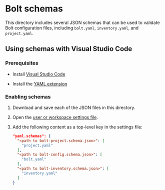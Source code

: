 # Bolt schemas

This directory includes several JSON schemas that can be used to validate
Bolt configuration files, including `bolt.yaml`, `inventory.yaml`, and
`project.yaml`.

## Using schemas with Visual Studio Code

### Prerequisites

- Install [Visual Studio Code](https://code.visualstudio.com/)

- Install the [YAML extension](https://marketplace.visualstudio.com/items?itemName=redhat.vscode-yaml)

### Enabling schemas

1. Download and save each of the JSON files in this directory.

1. Open the [user or workspace settings file](https://code.visualstudio.com/docs/getstarted/settings).

1. Add the following content as a top-level key in the settings file:

    ```json
    "yaml.schemas": {
      "<path to bolt-project.schema.json>": [
        "project.yaml"
      ],
      "<path to bolt-config.schema.json>": [
        "bolt.yaml"
      ],
      "<path to bolt-inventory.schema.json>": [
        "inventory.yaml"
      ]
    }
    ```
